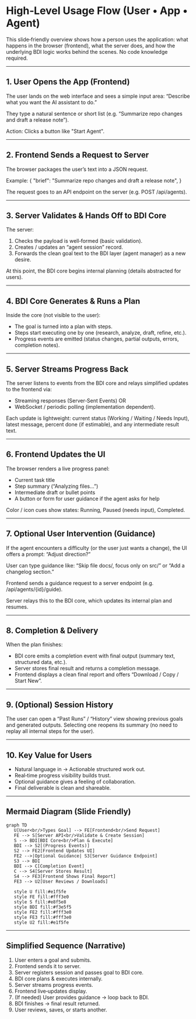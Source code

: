 # High‑Level Usage Flow (User • App • Agent)

This slide‑friendly overview shows how a person uses the application: what happens in the browser (frontend), what the server does, and how the underlying BDI logic works behind the scenes. No code knowledge required.

---
## 1. User Opens the App (Frontend)
The user lands on the web interface and sees a simple input area: “Describe what you want the AI assistant to do.”

They type a natural sentence or short list (e.g. “Summarize repo changes and draft a release note”).

Action: Clicks a button like "Start Agent".

---
## 2. Frontend Sends a Request to Server
The browser packages the user’s text into a JSON request.

Example:
{
   "brief": "Summarize repo changes and draft a release note",
}

The request goes to an API endpoint on the server (e.g. POST /api/agents).

---
## 3. Server Validates & Hands Off to BDI Core
The server:
1. Checks the payload is well‑formed (basic validation).
2. Creates / updates an “agent session” record.
3. Forwards the clean goal text to the BDI layer (agent manager) as a new desire.

At this point, the BDI core begins internal planning (details abstracted for users).

---
## 4. BDI Core Generates & Runs a Plan
Inside the core (not visible to the user):
- The goal is turned into a plan with steps.
- Steps start executing one by one (research, analyze, draft, refine, etc.).
- Progress events are emitted (status changes, partial outputs, errors, completion notes).

---
## 5. Server Streams Progress Back
The server listens to events from the BDI core and relays simplified updates to the frontend via:
- Streaming responses (Server‑Sent Events) OR
- WebSocket / periodic polling (implementation dependent).

Each update is lightweight: current status (Working / Waiting / Needs Input), latest message, percent done (if estimable), and any intermediate result text.

---
## 6. Frontend Updates the UI
The browser renders a live progress panel:
- Current task title
- Step summary (“Analyzing files…”) 
- Intermediate draft or bullet points
- A button or form for user guidance if the agent asks for help

Color / icon cues show states: Running, Paused (needs input), Completed.

---
## 7. Optional User Intervention (Guidance)
If the agent encounters a difficulty (or the user just wants a change), the UI offers a prompt: “Adjust direction?”

User can type guidance like: “Skip file docs/, focus only on src/” or “Add a changelog section.”

Frontend sends a guidance request to a server endpoint (e.g. /api/agents/{id}/guide).

Server relays this to the BDI core, which updates its internal plan and resumes.

---
## 8. Completion & Delivery
When the plan finishes:
- BDI core emits a completion event with final output (summary text, structured data, etc.).
- Server stores final result and returns a completion message.
- Frontend displays a clean final report and offers “Download / Copy / Start New”.

---
## 9. (Optional) Session History
The user can open a “Past Runs” / “History” view showing previous goals and generated outputs. Selecting one reopens its summary (no need to replay all internal steps for the user).

---
## 10. Key Value for Users
- Natural language in → Actionable structured work out.
- Real‑time progress visibility builds trust.
- Optional guidance gives a feeling of collaboration.
- Final deliverable is clean and shareable.

---
## Mermaid Diagram (Slide Friendly)
```mermaid
graph TD
   U[User<br/>Types Goal] --> FE[Frontend<br/>Send Request]
   FE --> S[Server API<br/>Validate & Create Session]
   S --> BDI[BDI Core<br/>Plan & Execute]
   BDI --> S2[(Progress Events)]
   S2 --> FE2[Frontend Updates UI]
   FE2 -->|Optional Guidance| S3[Server Guidance Endpoint]
   S3 --> BDI
   BDI --> C[Completion Event]
   C --> S4[Server Stores Result]
   S4 --> FE3[Frontend Shows Final Report]
   FE3 --> U2[User Reviews / Downloads]

   style U fill:#e1f5fe
   style FE fill:#fff3e0
   style S fill:#e8f5e8
   style BDI fill:#f3e5f5
   style FE2 fill:#fff3e0
   style FE3 fill:#fff3e0
   style U2 fill:#e1f5fe
```

---
## Simplified Sequence (Narrative)
1. User enters a goal and submits.
2. Frontend sends it to server.
3. Server registers session and passes goal to BDI core.
4. BDI core plans & executes internally.
5. Server streams progress events.
6. Frontend live‑updates display.
7. (If needed) User provides guidance → loop back to BDI.
8. BDI finishes → final result returned.
9. User reviews, saves, or starts another.

